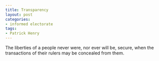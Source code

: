 ```yaml
---
title: Transparency
layout: post
categories:
- informed electorate
tags:
- Patrick Henry
---
```


The liberties of a people never were, nor ever will be, secure, when the transactions of their rulers may be concealed from them.